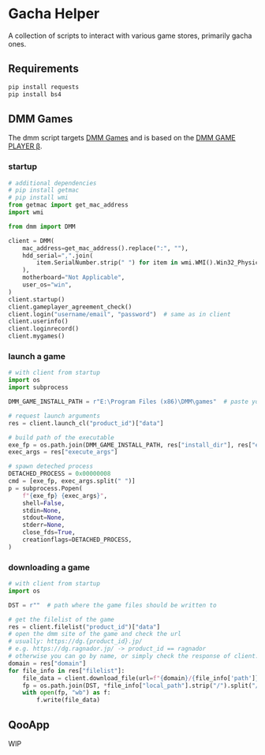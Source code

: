 # Gacha Helper

A collection of scripts to interact with various game stores, primarily gacha ones.

## Requirements
```cmd
pip install requests
pip install bs4
```

## DMM Games
The dmm script targets [DMM Games](ttps://games.dmm.com) and is based on the [DMM GAME PLAYER β](http://www.dmm.com/netgame/top/guide/player_beta_html/=/ch_navi=/).

### startup
```python
# additional dependencies
# pip install getmac
# pip install wmi
from getmac import get_mac_address
import wmi

from dmm import DMM

client = DMM(
    mac_address=get_mac_address().replace(":", ""),
    hdd_serial=",".join(
        item.SerialNumber.strip(" ") for item in wmi.WMI().Win32_PhysicalMedia()
    ),
    motherboard="Not Applicable",
    user_os="win",
)
client.startup()
client.gameplayer_agreement_check()
client.login("username/email", "password")  # same as in client
client.userinfo()
client.loginrecord()
client.mygames()
```

### launch a game
```python
# with client from startup
import os
import subprocess

DMM_GAME_INSTALL_PATH = r"E:\Program Files (x86)\DMM\games"  # paste your path

# request launch arguments
res = client.launch_cl("product_id")["data"]

# build path of the executable
exe_fp = os.path.join(DMM_GAME_INSTALL_PATH, res["install_dir"], res["exec_file_name"])
exec_args = res["execute_args"]

# spawn deteched process
DETACHED_PROCESS = 0x00000008
cmd = [exe_fp, exec_args.split(" ")]
p = subprocess.Popen(
    f"{exe_fp} {exec_args}",
    shell=False,
    stdin=None,
    stdout=None,
    stderr=None,
    close_fds=True,
    creationflags=DETACHED_PROCESS,
)
```

### downloading a game
```python
# with client from startup
import os

DST = r""  # path where the game files should be written to

# get the filelist of the game
res = client.filelist("product_id")["data"]
# open the dmm site of the game and check the url
# usually: https://dg.{product_id}.jp/
# e.g. https://dg.ragnador.jp/ -> product_id == ragnador
# otherwise you can go by name, or simply check the response of client.mygames()
domain = res["domain"]
for file_info in res["filelist"]:
    file_data = client.download_file(url=f"{domain}/{file_info['path']}")
    fp = os.path.join(DST, *file_info["local_path"].strip("/").split("/"))
    with open(fp, "wb") as f:
        f.write(file_data)
```

## QooApp

WIP
